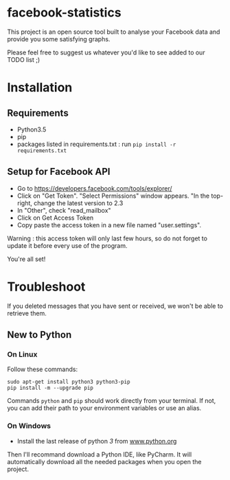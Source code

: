 # facebook-statistics

This project is an open source tool built to analyse your Facebook data
and provide you some satisfying graphs.

Please feel free to suggest us whatever you'd like to see added to
our TODO list ;)

# Installation

## Requirements

* Python3.5
* pip
* packages listed in requirements.txt : run `pip install -r requirements.txt`

## Setup for Facebook API

* Go to https://developers.facebook.com/tools/explorer/
* Click on "Get Token". "Select Permissions" window appears. "In the top-right,
change the latest version to 2.3
* In "Other", check "read_mailbox"
* Click on Get Access Token
* Copy paste the access token in a new file named "user.settings".

Warning : this access token will only last few hours, so do not forget to
update it before every use of the program.

You're all set!

# Troubleshoot

If you deleted messages that you have sent or received, we won't be
able to retrieve them.

## New to Python

### On Linux

Follow these commands:
```
sudo apt-get install python3 python3-pip
pip install -m --upgrade pip
```
Commands `python` and `pip` should work directly from your terminal.
If not, you can add their path to your environment variables or use an alias.

### On Windows

* Install the last release of python *3* from www.python.org

Then I'll recommand download a Python IDE, like PyCharm. It will automatically
download all the needed packages when you open the project.
